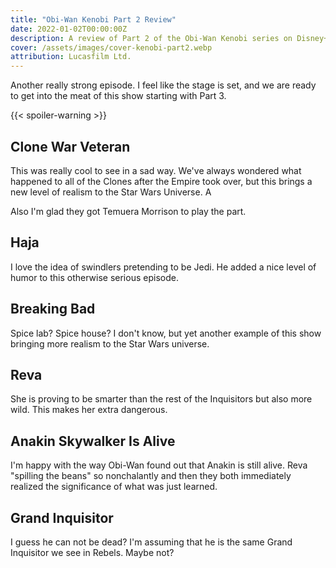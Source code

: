 ```yaml
---
title: "Obi-Wan Kenobi Part 2 Review"
date: 2022-01-02T00:00:00Z
description: A review of Part 2 of the Obi-Wan Kenobi series on Disney+.
cover: /assets/images/cover-kenobi-part2.webp
attribution: Lucasfilm Ltd.
---
```


Another really strong episode. I feel like the stage is set, and we are ready to get into the meat of this show starting with Part 3.

{{< spoiler-warning >}}

## Clone War Veteran
This was really cool to see in a sad way. We've always wondered what happened to all of the Clones after the Empire took over, but this brings a new level of realism to the Star Wars Universe. A

Also I'm glad they got Temuera Morrison to play the part.

## Haja
I love the idea of swindlers pretending to be Jedi. He added a nice level of humor to this otherwise serious episode.

## Breaking Bad
Spice lab? Spice house? I don't know, but yet another example of this show bringing more realism to the Star Wars universe.

## Reva
She is proving to be smarter than the rest of the Inquisitors but also more wild. This makes her extra dangerous.

## Anakin Skywalker Is Alive
I'm happy with the way Obi-Wan found out that Anakin is still alive. Reva "spilling the beans" so nonchalantly and then they both immediately realized the significance of what was just learned.

## Grand Inquisitor
I guess he can not be dead? I'm assuming that he is the same Grand Inquisitor we see in Rebels. Maybe not?
